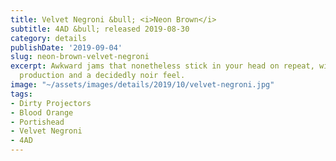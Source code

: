 ```yaml
---
title: Velvet Negroni &bull; <i>Neon Brown</i>
subtitle: 4AD &bull; released 2019-08-30
category: details
publishDate: '2019-09-04'
slug: neon-brown-velvet-negroni
excerpt: Awkward jams that nonetheless stick in your head on repeat, with highly-detailed
  production and a decidedly noir feel.
image: "~/assets/images/details/2019/10/velvet-negroni.jpg"
tags:
- Dirty Projectors
- Blood Orange
- Portishead
- Velvet Negroni
- 4AD
---
```


